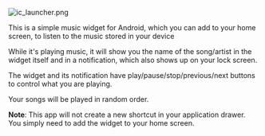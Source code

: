 ![ic_launcher.png](https://bitbucket.org/repo/kBRKan/images/810051548-ic_launcher.png)

This is a simple music widget for Android, which you can add to your home screen, to listen to the music stored in your device

While it's playing music, it will show you the name of the song/artist in the widget itself and in a notification, which also shows up on your lock screen.


The widget and its notification have play/pause/stop/previous/next buttons to control what you are playing.

Your songs will be played in random order.

**Note**: This app will not create a new shortcut in your application drawer. You simply need to add the widget to your home screen.